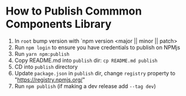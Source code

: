 # How to Publish Commmon Components Library

1. In `root` bump version with `npm version <major || minor || patch>
2. Run `npm login` to ensure you have credentials to publish on NPMjs
3. Run `yarn npm:publish`
4. Copy README.md into `publish` dir: `cp README.md publish`
5. CD into `publish` directory
6. Update `package.json` in `publish` dir, change `registry` property to "https://registry.npmjs.org/"
7. Run `npm publish` (if making a dev release add `--tag dev`)